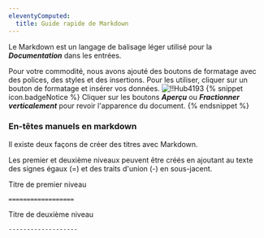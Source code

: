 ```yaml
---
eleventyComputed:
  title: Guide rapide de Markdown
---
```

Le Markdown est un langage de balisage léger utilisé pour la ***Documentation*** dans les entrées.

Pour votre commodité, nous avons ajouté des boutons de formatage avec des polices, des styles et des insertions. Pour les utiliser, cliquer sur un bouton de formatage et insérer vos données.
![!!Hub4193](https://cdnweb.devolutions.net/docs/fr/hub/Hub4193.png)
{% snippet icon.badgeNotice %}
Cliquer sur les boutons ***Aperçu*** ou ***Fractionner verticalement*** pour revoir l'apparence du document.
{% endsnippet %}

### En-têtes manuels en markdown

Il existe deux façons de créer des titres avec Markdown.

Les premier et deuxième niveaux peuvent être créés en ajoutant au texte des signes égaux (=) et des traits d'union (-) en sous-jacent.

Titre de premier niveau

`==================`

Titre de deuxième niveau

`-------------------`
